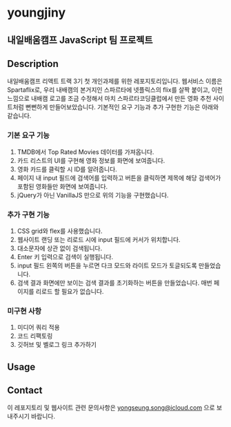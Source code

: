 # youngjiny

## 내일배움캠프 JavaScript 팀 프로젝트

## Description

내일배움캠프 리액트 트랙 3기 첫 개인과제를 위한 레포지토리입니다.
웹서비스 이름은 Spartaflix로, 우리 내배캠의 본거지인 스파르타에 넷플릭스의 flix를 살짝 붙이고, 이런 느낌으로 내배캠 로고를 조금 수정해서 마치 스파르타코딩클럽에서 만든 영화 추천 사이트처럼 뻔뻔하게 만들어보았습니다.
기본적인 요구 기능과 추가 구현한 기능은 아래와 같습니다.

### 기본 요구 기능

1. TMDB에서 Top Rated Movies 데이터를 가져옵니다.
2. 카드 리스트의 UI를 구현해 영화 정보를 화면에 보여줍니다.
3. 영화 카드를 클릭할 시 ID를 알려줍니다.
4. 페이지 내 input 필드에 검색어를 입력하고 버튼을 클릭하면 제목에 해당 검색어가 포함된 영화들만 화면에 보여줍니다.
5. jQuery가 아닌 VanillaJS 만으로 위의 기능을 구현했습니다.

### 추가 구현 기능

1. CSS grid와 flex를 사용했습니다.
2. 웹사이트 랜딩 또는 리로드 시에 input 필드에 커서가 위치합니다.
3. 대소문자에 상관 없이 검색됩니다.
4. Enter 키 입력으로 검색이 실행됩니다.
5. input 필드 왼쪽의 버튼을 누르면 다크 모드와 라이트 모드가 토글되도록 만들었습니다.
6. 검색 결과 화면에만 보이는 검색 결과를 초기화하는 버튼을 만들었습니다. 매번 페이지를 리로드 할 필요가 없습니다.

### 미구현 사항

1. 미디어 쿼리 적용
2. 코드 리팩토링
3. 깃허브 및 벨로그 링크 추가하기

## Usage

## Contact

이 레포지토리 및 웹사이트 관련 문의사항은 yongseung.song@icloud.com 으로 보내주시기 바랍니다.
